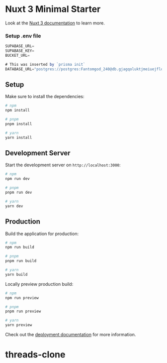 # Nuxt 3 Minimal Starter

Look at the [Nuxt 3 documentation](https://nuxt.com/docs/getting-started/introduction) to learn more.
### Setup .env file
```js
SUPABASE_URL=
SUPABASE_KEY=
BUCKET_URL=

# This was inserted by `prisma init`
DATABASE_URL="postgres://postgres:Fantomgod_240@db.gjagqoluktjmeiuejflo.supabase.co:5432/postgres"
```

## Setup

Make sure to install the dependencies:

```bash
# npm
npm install

# pnpm
pnpm install

# yarn
yarn install
```

## Development Server

Start the development server on `http://localhost:3000`:

```bash
# npm
npm run dev

# pnpm
pnpm run dev

# yarn
yarn dev
```

## Production

Build the application for production:

```bash
# npm
npm run build

# pnpm
pnpm run build

# yarn
yarn build
```

Locally preview production build:

```bash
# npm
npm run preview

# pnpm
pnpm run preview

# yarn
yarn preview
```

Check out the [deployment documentation](https://nuxt.com/docs/getting-started/deployment) for more information.
# threads-clone
